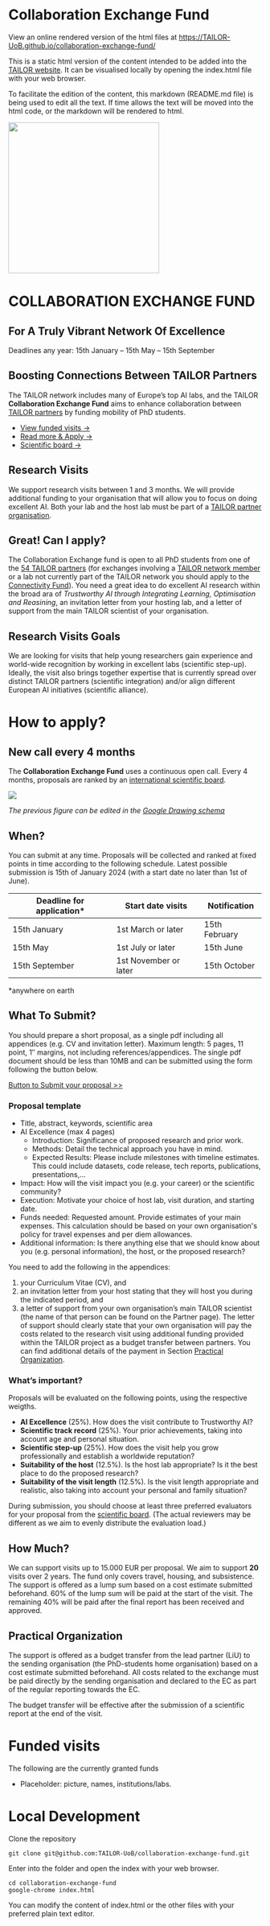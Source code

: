 # Collaboration Exchange Fund

View an online rendered version of the html files at https://TAILOR-UoB.github.io/collaboration-exchange-fund/

This is a static html version of the content intended to be added into the
[TAILOR website](https://tailor-network.eu/). It can be visualised locally by
opening the index.html file with your web browser.

To facilitate the edition of the content, this markdown (README.md file) is being used to edit all the text. If time allows the text will be moved into the html code, or the markdown will be rendered to html.

<img src="https://tailor-uob.github.io/collaboration-exchange-fund/imgs/banner.jpg" width="300px"/>

COLLABORATION EXCHANGE FUND
==========================================================================

## For A Truly Vibrant Network Of Excellence

Deadlines any year: 15th January – 15th May – 15th September

## Boosting Connections Between TAILOR Partners

The TAILOR network includes many of Europe’s top AI labs, and the TAILOR **Collaboration Exchange Fund** aims to enhance collaboration between [TAILOR partners](https://tailor-network.eu/partners/) by funding mobility of PhD students.

- [View funded visits ->](#funded-visits)
- [Read more & Apply ->](#how-to-apply)
- [Scientific board ->](https://tailor-network.eu/connectivity-fund/connectivity-fund-scientific-board/)


## Research Visits

We support research visits between 1 and 3 months. We will provide additional funding to your organisation that will allow you to focus on doing excellent AI. Both your lab and the host lab must be part of a [TAILOR partner organisation](https://tailor-network.eu/partners/). 

## Great! Can I apply?

The Collaboration Exchange fund is open to all PhD students from one of the [54 TAILOR partners](https://tailor-network.eu/partners/) (for exchanges involving a [TAILOR network member](https://tailor-network.eu/network-members/) or a lab not currently part of the TAILOR network you should apply to the [Connectivity Fund](https://tailor-network.eu/connectivity-fund/)). You need a great idea to do excellent AI research within the broad ara of *Trustworthy AI through Integrating Learning, Optimisation and Reasining*, an invitation letter from your hosting lab, and a letter of support from the main TAILOR scientist of your organisation.

## Research Visits Goals

We are looking for visits that help young researchers gain experience and world-wide recognition by working in excellent labs (scientific step-up). Ideally, the visit also brings together expertise that is currently spread over distinct TAILOR partners (scientific integration) and/or align different European AI initiatives (scientific alliance).


How to apply?
==========================================================================
## New call every 4 months

The **Collaboration Exchange Fund** uses a continuous open call. Every 4 months, proposals are ranked by an [international scientific board](https://tailor-network.eu/connectivity-fund/connectivity-fund-scientific-board/).

<img src="https://docs.google.com/drawings/d/e/2PACX-1vQ8xuwNCmF1p51WqWaF87RgoNMOUJbfVwO2UXoJQExj-UeGWTlZpLKyVWKlax2UdcSx6pJbvYsmZ9AU/pub?w=901&h=454">


_The previous figure can be edited in the [Google Drawing schema](https://docs.google.com/drawings/d/1NTuoQ2cPq9FHX2M6U6Q1VON2fhNokW2x2nnvXRCpZzM/edit?usp=sharing)_

## When?

You can submit at any time. Proposals will be collected and ranked at fixed points in time according to the following schedule. Latest possible submission is 15th of January 2024 (with a start date no later than 1st of June).

| Deadline for application\* | Start date visits          | Notification  |
| -------------------------- | -------------------------- | ------------  |
| 15th January               | 1st March or later         | 15th February |
| 15th May                   | 1st July or later          | 15th June     |
| 15th September             | 1st November or later      | 15th October  |


\*anywhere on earth

## What To Submit?

You should prepare a short proposal, as a single pdf including all appendices
(e.g. CV and invitation letter). Maximum length: 5 pages, 11 point, 1″ margins,
not including references/appendices. The single pdf document should be less than
10MB and can be submitted using the form following the button below.

[Button to Submit your proposal >>](https://docs.google.com/forms/d/e/1FAIpQLSeyD7IxTXmPxgzuWF6XDggVdaUTYZ-PQiiUPnVZDh03OdxPBg/viewform?usp=sf_link)

### Proposal template

- Title, abstract, keywords, scientific area
- AI Excellence (max 4 pages)
  - Introduction: Significance of proposed research and prior work.
  - Methods: Detail the technical approach you have in mind.
  - Expected Results: Please include milestones with timeline estimates. This could include datasets, code release, tech reports, publications, presentations,...
- Impact: How will the visit impact you (e.g. your career) or the scientific community?
- Execution: Motivate your choice of host lab, visit duration, and starting date.
- Funds needed: Requested amount. Provide estimates of your main expenses. This calculation should be based on your own organisation's policy for travel expenses and per diem allowances.
- Additional information: Is there anything else that we should know about you (e.g. personal information), the host, or the proposed research?

You need to add the following in the appendices:

1. your Curriculum Vitae (CV), and
2. an invitation letter from your host stating that they will host you during the indicated period, and
3. a letter of support from your own organisation’s main TAILOR scientist (the name of that person can be found on the Partner page). The letter of support should clearly state that your own organisation will pay the costs related to the research visit using additional funding provided within the TAILOR project as a budget transfer between partners. You can find additional details of the payment in Section [Practical Organization](#practical-organization).

### What’s important?

Proposals will be evaluated on the following points, using the respective weigths.

- **AI Excellence** (25%). How does the visit contribute to Trustworthy AI?
- **Scientific track record** (25%). Your prior achievements, taking into account age and personal situation. 
- **Scientific step-up** (25%). How does the visit help you grow professionally and establish a worldwide reputation?
- **Suitability of the host** (12.5%). Is the host lab appropriate? Is it the best place to do the proposed research?
- **Suitability of the visit length** (12.5%). Is the visit length appropriate and realistic, also taking into account your personal and family situation?

During submission, you should choose at least three preferred evaluators for your proposal from the [scientific board](https://tailor-network.eu/connectivity-fund/connectivity-fund-scientific-board/). (The actual reviewers may be different as we aim to evenly distribute the evaluation load.)

## How Much?

We can support visits up to 15.000 EUR per proposal. We aim to support **20** visits over 2 years. The fund only covers travel, housing, and subsistence. The support is offered as a lump sum based on a cost estimate submitted beforehand. 60% of the lump sum will be paid at the start of the visit. The remaining 40% will be paid after the final report has been received and approved.

## Practical Organization

The support is offered as a budget transfer from the lead partner (LiU) to the sending organisation (the PhD-students home organisation) based on a cost estimate submitted beforehand. All costs related to the exchange must be paid directly by the sending organisation and declared to the EC as part of the regular reporting towards the EC.

The budget transfer will be effective after the submission of a scientific report at the end of the visit.

Funded visits
==========================================================================

The following are the currently granted funds

- Placeholder: picture, names, institutions/labs.

Local Development
==========================================================================

Clone the repository

```
git clone git@github.com:TAILOR-UoB/collaboration-exchange-fund.git
```

Enter into the folder and open the index with your web browser.

```
cd collaboration-exchange-fund
google-chrome index.html
```

You can modify the content of index.html or the other files with your preferred
plain text editor.
